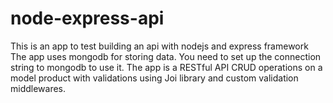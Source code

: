 # node-express-api
This is an app to test building an api with nodejs and express framework
The app uses mongodb for storing data. You need to set up the connection string to mongodb to use it.
The app is a RESTful API CRUD operations on a model product with validations using Joi library and custom validation middlewares.
